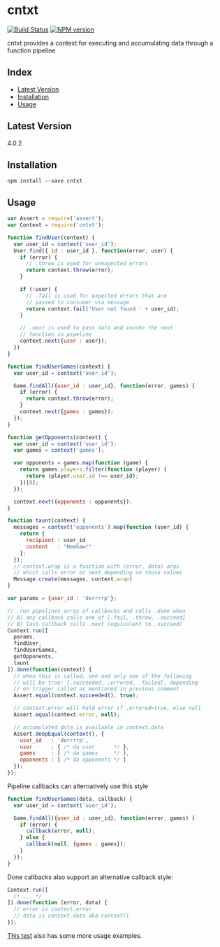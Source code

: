 # cntxt

[![Build Status](https://travis-ci.org/stephenhandley/cntxt.png)](https://travis-ci.org/stephenhandley/cntxt)
[![NPM version](https://badge.fury.io/js/cntxt.png)](https://www.npmjs.com/package/cntxt)

cntxt provides a context for executing and accumulating data through a function pipeline

## Index
* [Latest Version](#latest-version)
* [Installation](#installation)
* [Usage](#usage)

## Latest Version

4.0.2

## Installation
```
npm install --save cntxt
```

## Usage

```js
var Assert = require('assert');
var Context = require('cntxt');

function findUser(context) {
  var user_id = context('user_id');
  User.find({ id : user_id }, function(error, user) {
    if (error) {
      // .throw is used for unexpected errors
      return context.throw(error);
    }

    if (!user) {
      // .fail is used for expected errors that are
      // passed to consumer via message
      return context.fail('User not found ' + user_id);
    }

    // .next is used to pass data and invoke the next
    // function in pipeline
    context.next({user : user});
  })
}

function findUserGames(context) {
  var user_id = context('user_id');

  Game.findAll({user_id : user_id}, function(error, games) {
    if (error) {
      return context.throw(error);
    }
    context.next({games : games});
  });
}

function getOpponents(context) {
  var user_id = context('user_id');
  var games = context('games');

  var opponents = games.map(function (game) {
    return games.players.filter(function (player) {
      return (player.user.id !== user_id);
    })[0];
  });

  context.next({opponents : opponents});
}

function taunt(context) {
  messages = context('opponents').map(function (user_id) {
    return {
      recipient : user_id
      content   : "Heehaw!"
    };
  });
  // context.wrap is a function with (error, data) args
  // which calls error or next depending on those values
  Message.create(messages, context.wrap)
}

var params = {user_id : 'derrrrp'};

// .run pipelines array of callbacks and calls .done when
// A) any callback calls one of [.fail, .throw, .succeed]
// B) last callback calls .next (equivalent to .succeed)
Context.run([
  params,
  findUser,
  findUserGames,
  getOpponents,
  taunt
]).done(function(context) {
  // when this is called, one and only one of the following
  // will be true: [.succeeded, .errored, .failed], depending
  // on trigger called as mentioned in previous comment
  Assert.equal(context.succeeded(), true);

  // context.error will hold error if .errored=true, else null
  Assert.equal(context.error, null);

  // accumulated data is available in context.data
  Assert.deepEqual(context(), {
    user_id   : 'derrrrp',
    user      : { /* da user      */ },
    games     : [ /* da games     */ ],
    opponents : [ /* da opponents */ ]
  });
});
```

Pipeline callbacks can alternatively use this style
```js
function findUserGames(data, callback) {
  var user_id = context('user_id');

  Game.findAll({user_id : user_id}, function(error, games) {
    if (error) {
      callback(error, null);
    } else {
      callback(null, {games : games});
    }
  });
}
```

Done callbacks also support an alternative callback style:
```js
Context.run([
  /* ... */
]).done(function (error, data) {
  // error is context.error
  // data is context.data aka context()
});
```

[This test](https://github.com/stephenhandley/cntxt/blob/master/tests/ContextTest.js) also has some more usage examples.

